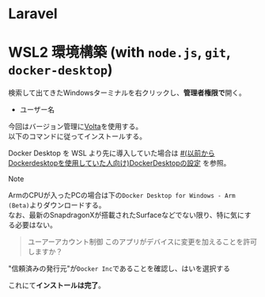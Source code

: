# Laravel

# WSL2 環境構築 (with `node.js`, `git`, `docker-desktop`)

検索して出てきたWindowsターミナルを右クリックし、**管理者権限で**開く。

- ユーザー名

今回はバージョン管理に[Volta](https://volta.sh)を使用する。  
以下のコマンドに従ってインストールする。

Docker Desktop を WSL より先に導入していた場合は [#(以前からDockerdesktopを使用していた人向け)DockerDesktopの設定](#以前から-dockerdesktop-を使用していた人向け-dockerdesktop-の設定) を参照。

> [!NOTE]
> ArmのCPUが入ったPCの場合は下の`Docker Desktop for Windows - Arm (Beta)`よりダウンロードする。  
> なお、最新のSnapdragonXが搭載されたSurfaceなどでない限り、特に気にする必要はない。

> ユーアーアカウント制御 このアプリがデバイスに変更を加えることを許可しますか？

"信頼済みの発行元"が`Docker Inc`であることを確認し、はいを選択する



これにて**インストールは完了**。



